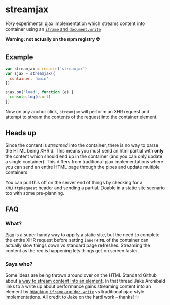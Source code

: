 # streamjax

*Very* experimental pjax implementation which streams content into container using an [`iframe` and `document.write`](https://jakearchibald.com/2016/fun-hacks-faster-content/)

**Warning: not actually on the npm registry ☢️**

## Example

```js
var streamjax = require('streamjax')
var sjax = streamjax({
  container: 'main'
})

sjax.on('load', function (e) {
  console.log(e.url)
})
```

Now on any anchor click, `streamjax` will perform an XHR request and attempt to stream the contents of the request into the container element.

## Heads up

Since the content is *streamed* into the container, there is no way to parse the HTML being XHR'd. This means you must send an html partial with **only** the content which should end up in the container (and you can only update a single container). This differs from traditional pjax implementations where you can send an entire HTML page through the pipes and update multiple containers.

You can pull this off on the server end of things by checking for a `XMLHttpRequest` header and sending a partial. Doable in a static site scenario too with some pre-planning.

## FAQ

### What?

[Pjax](https://github.com/MoOx/pjax) is a super handy way to appify a static site, but the need to complete the entire XHR request before setting `innerHTML` of the container can actually slow things down vs standard page refreshes. Streaming the content as the req is happening lets things get on screen faster.

### Says who?

Some ideas are being thrown around over on the HTML Standard Github about [a way to stream content into an element](https://github.com/whatwg/html/issues/2142). In that thread Jake Archibald links to a write up about performance gains streaming content into an element by [hijacking `iframe` and `doc.write`](https://jakearchibald.com/2016/fun-hacks-faster-content/) vs traditional pjax-style implementations. All credit to Jake on the hard work – thanks! ✨
